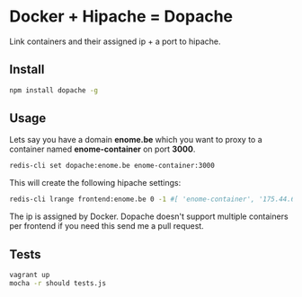 # Docker + Hipache = Dopache

Link containers and their assigned ip + a port to hipache.

## Install

```sh
npm install dopache -g
```

## Usage

Lets say you have a domain **enome.be** which you want to proxy to a container named **enome-container** on port **3000**.

```sh
redis-cli set dopache:enome.be enome-container:3000
```

This will create the following hipache settings:

```sh
redis-cli lrange frontend:enome.be 0 -1 #[ 'enome-container', '175.44.66.20:3000']
```

The ip is assigned by Docker. Dopache doesn't support multiple containers per frontend if you need this send me a pull request.

## Tests

```sh
vagrant up
mocha -r should tests.js
```
